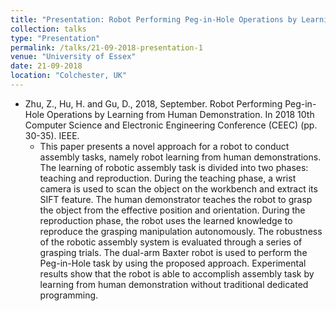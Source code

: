 ```yaml
---
title: "Presentation: Robot Performing Peg-in-Hole Operations by Learning from Human Demonstration"
collection: talks
type: "Presentation"
permalink: /talks/21-09-2018-presentation-1
venue: "University of Essex"
date: 21-09-2018
location: "Colchester, UK"
---
```

* Zhu, Z., Hu, H. and Gu, D., 2018, September. Robot Performing Peg-in-Hole Operations by Learning from Human Demonstration. In 2018 10th Computer Science
and Electronic Engineering Conference (CEEC) (pp. 30-35). IEEE.
  * This paper presents a novel approach for a robot to conduct assembly tasks, namely robot learning from human demonstrations. The learning of robotic assembly task is divided into two phases: teaching and reproduction. During the teaching phase, a wrist camera is used to scan the object on the workbench and extract its SIFT feature. The human demonstrator teaches the robot to grasp the object from the effective position and orientation. During the reproduction phase, the robot uses the learned knowledge to reproduce the grasping manipulation autonomously. The robustness of the robotic assembly system is evaluated through a series of grasping trials. The dual-arm Baxter robot is used to perform the Peg-in-Hole task by using the proposed approach. Experimental results show that the robot is able to accomplish assembly task by learning from human demonstration without traditional dedicated programming.

